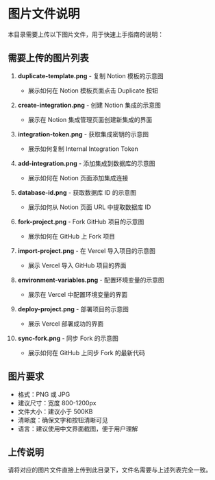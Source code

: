 # 图片文件说明

本目录需要上传以下图片文件，用于快速上手指南的说明：

## 需要上传的图片列表

1. **duplicate-template.png** - 复制 Notion 模板的示意图
   - 展示如何在 Notion 模板页面点击 Duplicate 按钮

2. **create-integration.png** - 创建 Notion 集成的示意图
   - 展示在 Notion 集成管理页面创建新集成的界面

3. **integration-token.png** - 获取集成密钥的示意图
   - 展示如何复制 Internal Integration Token

4. **add-integration.png** - 添加集成到数据库的示意图
   - 展示如何在 Notion 页面添加集成连接

5. **database-id.png** - 获取数据库 ID 的示意图
   - 展示如何从 Notion 页面 URL 中提取数据库 ID

6. **fork-project.png** - Fork GitHub 项目的示意图
   - 展示如何在 GitHub 上 Fork 项目

7. **import-project.png** - 在 Vercel 导入项目的示意图
   - 展示 Vercel 导入 GitHub 项目的界面

8. **environment-variables.png** - 配置环境变量的示意图
   - 展示在 Vercel 中配置环境变量的界面

9. **deploy-project.png** - 部署项目的示意图
   - 展示 Vercel 部署成功的界面

10. **sync-fork.png** - 同步 Fork 的示意图
    - 展示如何在 GitHub 上同步 Fork 的最新代码

## 图片要求

- 格式：PNG 或 JPG
- 建议尺寸：宽度 800-1200px
- 文件大小：建议小于 500KB
- 清晰度：确保文字和按钮清晰可见
- 语言：建议使用中文界面截图，便于用户理解

## 上传说明

请将对应的图片文件直接上传到此目录下，文件名需要与上述列表完全一致。